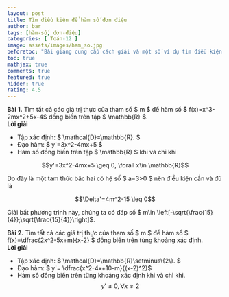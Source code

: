 ```yaml
---
layout: post
title: Tìm điều kiện để hàm số đơn điệu
author: bar
tags: [hàm-số, đơn-điệu]
categories: [ Toán-12 ]
image: assets/images/ham_so.jpg
beforetoc: "Bài giảng cung cấp cách giải và một số ví dụ tìm điều kiện của tham số để hàm số đồng biến hoặc nghịch biến trên một tập cho trước."
toc: true
mathjax: true
comments: true
featured: true
hidden: true
rating: 4.5
---
```

**Bài 1.** Tìm tất cả các giá trị thực của tham số $ m $ để hàm số $ f(x)=x^3-2mx^2+5x-4$ đồng biến trên tập $ \mathbb{R} $.  
**Lời giải**
* Tập xác định: $ \mathcal{D}=\mathbb{R}. $
* Đạo hàm: $ y'=3x^2-4mx+5 $
* Hàm số đồng biến trên tập $ \mathbb{R} $ khi và chỉ khi  
<p style="text-align: center;">$$y'=3x^2-4mx+5 \geq 0, \forall x\in \mathbb{R}$$</p>
Do đây là một tam thức bậc hai có hệ số $ a=3>0 $ nên điều kiện cần và đủ là  
<p align="center">$$\Delta'=4m^2-15 \leq 0$$</p> 
Giải bất phương trình này, chúng ta có đáp số $ m\in \left[-\sqrt{\frac{15}{4}};\sqrt{\frac{15}{4}}\right]$.  

**Bài 2.** Tìm tất cả các giá trị thực của tham số $ m $ để hàm số $ f(x)=\dfrac{2x^2-5x+m}{x-2} $ đồng biến trên từng khoảng xác định.  
**Lời giải**  
* Tập xác định: $ \mathcal{D}=\mathbb{R}\setminus\\{2\\}. $
* Đạo hàm: $ y'= \dfrac{x^2-4x+10-m}{(x-2)^2}$
* Hàm số đồng biến trên từng khoảng xác định khi và chỉ khi. 
$$y'\geq 0,  \forall x\ne 2 $$
